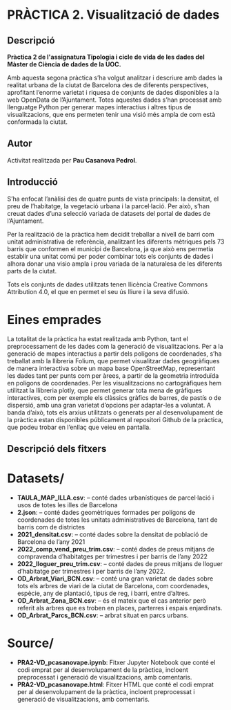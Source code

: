 # PRÀCTICA 2. Visualització de dades

## Descripció
**Pràctica 2 de l'assignatura Tipologia i cicle de vida de les dades del Màster de Ciència de dades de la UOC.**

Amb aquesta segona pràctica s’ha volgut analitzar i descriure amb dades la realitat urbana de la ciutat de Barcelona des de diferents perspectives, aprofitant l’enorme varietat i riquesa de conjunts de dades disponibles a la web OpenData de l’Ajuntament. Totes aquestes dades s’han processat amb llenguatge Python per generar mapes interactius i altres tipus de visualitzacions, que ens permeten tenir una visió més ampla de com està conformada la ciutat.


## Autor
Activitat realitzada per **Pau Casanova Pedrol**.


## Introducció
S’ha enfocat l’anàlisi des de quatre punts de vista principals: la densitat, el preu de l’habitatge, la vegetació urbana i la parcel·lació. Per això, s’han creuat dades d’una selecció variada de datasets del portal de dades de l’Ajuntament.

Per la realització de la pràctica hem decidit treballar a nivell de barri com unitat administrativa de referència, analitzant les diferents mètriques pels 73 barris que conformen el municipi de Barcelona, ja que això ens permetia establir una unitat comú per poder combinar tots els conjunts de dades i alhora donar una visio ampla i prou variada de la naturalesa de les diferents parts de la ciutat.

Tots els conjunts de dades utilitzats tenen llicència Creative Commons Attribution 4.0, el que en permet el seu ús lliure i la seva difusió.

# Eines emprades
La totalitat de la pràctica ha estat realitzada amb Python, tant el preprocessament de les dades com la generació de visualitzacions. Per a la generació de mapes interactius a partir dels polígons de coordenades, s’ha treballat amb la llibreria Folium, que permet visualitzar dades geogràfiques de manera interactiva sobre un mapa base OpenStreetMap, representant les dades tant per punts com per àrees, a partir de la geometria introduïda en polígons de coordenades.
Per les visualitzacions no cartogràfiques hem utilitzat la llibreria plotly, que permet generar tota mena de gràfiques interactives, com per exemple els clàssics gràfics de barres, de pastís o de dispersió, amb una gran varietat d’opcions per adaptar-les a voluntat.
A banda d’això, tots els arxius utilitzats o generats per al desenvolupament de la pràctica estan disponibles públicament al repositori Github de la pràctica, que podeu trobar en l’enllaç que veieu en pantalla.

 
## Descripció dels fitxers
# Datasets/
* **TAULA_MAP_ILLA.csv**: – conté dades urbanístiques de parcel·lació i usos de totes les illes de Barcelona
* **2.json**: – conté dades geomètriques formades per polígons de coordenades de totes les unitats administratives de Barcelona, tant de barris com de districtes
* **2021_densitat.csv**: – conté dades sobre la densitat de població de Barcelona de l’any 2021
* **2022_comp_vend_preu_trim.csv**: – conté dades de preus mitjans de compravenda d’habitatges per trimestres i per barris de l’any 2022
* **2022_lloguer_preu_trim.csv**: – conté dades de preus mitjans de lloguer d’habitatge per trimestres i per barris de l’any 2022.
* **OD_Arbrat_Viari_BCN.csv**: – conté una gran varietat de dades sobre tots els arbres de viari de la ciutat de Barcelona, com coordenades, espècie, any de plantació, tipus de reg, i barri, entre d’altres.
* **OD_Arbrat_Zona_BCN.csv**: – és el mateix que el cas anterior però referit als arbres que es troben en places, parterres i espais enjardinats.
* **OD_Arbrat_Parcs_BCN.csv**: – arbrat situat en parcs urbans.

# Source/
* **PRA2-VD_pcasanovape.ipynb**: Fitxer Jupyter Notebook que conté el codi emprat per al desenvolupament de la pràctica, incloent preprocessat i generació de visualitzacions, amb comentaris.
* **PRA2-VD_pcasanovape.html**: Fitxer HTML que conté el codi emprat per al desenvolupament de la pràctica, incloent preprocessat i generació de visualitzacions, amb comentaris.


